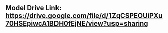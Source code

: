 ## Model Drive Link: https://drive.google.com/file/d/1ZqCSPEOUiPXu70HSEpiwcA1BDH0fEjNE/view?usp=sharing
